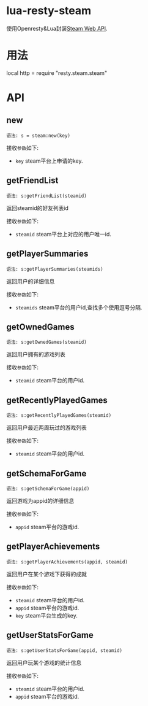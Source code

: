 # lua-resty-steam

使用Openresty&Lua封装[Steam Web API](https://developer.valvesoftware.com/wiki/Steam_Web_API).

# 用法

local http = require "resty.steam.steam"

# API

## new

`语法: s = steam:new(key)`

接收`参数`如下:

* `key` steam平台上申请的key.

## getFriendList

`语法: s:getFriendList(steamid)`

返回steamid的好友列表id

接收`参数`如下:

* `steamid` steam平台上对应的用户唯一id.

## getPlayerSummaries

`语法: s:getPlayerSummaries(steamids)`

返回用户的详细信息

接收`参数`如下:

* `steamids` steam平台的用户id,查找多个使用逗号分隔.

## getOwnedGames

`语法: s:getOwnedGames(steamid)`

返回用户拥有的游戏列表

接收`参数`如下:

* `steamid` steam平台的用户id.

## getRecentlyPlayedGames

`语法: s:getRecentlyPlayedGames(steamid)`

返回用户最近两周玩过的游戏列表

接收`参数`如下:

* `steamid` steam平台的用户id.

## getSchemaForGame

`语法: s:getSchemaForGame(appid)`

返回游戏为appid的详细信息

接收`参数`如下:

* `appid` steam平台的游戏id.

## getPlayerAchievements

`语法: s:getPlayerAchievements(appid, steamid)`

返回用户在某个游戏下获得的成就

接收`参数`如下:

* `steamid` steam平台的用户id.
* `appid` steam平台的游戏id.
* `key` steam平台生成的key.

## getUserStatsForGame

`语法: s:getUserStatsForGame(appid, steamid)`

返回用户玩某个游戏的统计信息

接收`参数`如下:

* `steamid` steam平台的用户id.
* `appid` steam平台的游戏id.
